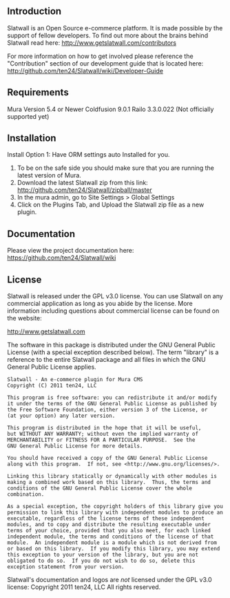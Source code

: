 
Introduction
------------

Slatwall is an Open Source e-commerce platform. It is made possible by 
the support of fellow developers. 
To find out more about the brains behind Slatwall read here:
http://www.getslatwall.com/contributors

For more information on how to get involved please reference the "Contribution" 
section of our development guide that is located here: 
http://github.com/ten24/Slatwall/wiki/Developer-Guide


Requirements
------------

Mura Version 5.4 or Newer
Coldfusion 9.0.1
Railo 3.3.0.022 (Not officially supported yet)


Installation
------------

Install Option 1: Have ORM settings auto Installed for you.

1. To be on the safe side you should make sure that you are running the latest version of Mura.
2. Download the latest Slatwall zip from this link: http://github.com/ten24/Slatwall/zipball/master
3. In the mura admin, go to Site Settings > Global Settings
4. Click on the Plugins Tab, and Upload the Slatwall zip file as a new plugin.


Documentation
-------------

Please view the project documentation here: https://github.com/ten24/Slatwall/wiki


License
-------

Slatwall is released under the GPL v3.0 license.  You can use Slatwall on any 
commercial application as long as you abide by the license. 
More information including questions about commercial license can be found on
the website:

http://www.getslatwall.com

The software in this package is distributed under the GNU General Public
License (with a special exception described below).  The term "library"
is a reference to the entire Slatwall package and all files in which
the GNU General Public License applies.

    Slatwall - An e-commerce plugin for Mura CMS
    Copyright (C) 2011 ten24, LLC

    This program is free software: you can redistribute it and/or modify
    it under the terms of the GNU General Public License as published by
    the Free Software Foundation, either version 3 of the License, or
    (at your option) any later version.

    This program is distributed in the hope that it will be useful,
    but WITHOUT ANY WARRANTY; without even the implied warranty of
    MERCHANTABILITY or FITNESS FOR A PARTICULAR PURPOSE.  See the
    GNU General Public License for more details.

    You should have received a copy of the GNU General Public License
    along with this program.  If not, see <http://www.gnu.org/licenses/>.
    
    Linking this library statically or dynamically with other modules is
    making a combined work based on this library.  Thus, the terms and
    conditions of the GNU General Public License cover the whole
    combination.
 
    As a special exception, the copyright holders of this library give you
    permission to link this library with independent modules to produce an
    executable, regardless of the license terms of these independent
    modules, and to copy and distribute the resulting executable under
    terms of your choice, provided that you also meet, for each linked
    independent module, the terms and conditions of the license of that
    module.  An independent module is a module which is not derived from
    or based on this library.  If you modify this library, you may extend
    this exception to your version of the library, but you are not
    obligated to do so.  If you do not wish to do so, delete this
    exception statement from your version.

Slatwall's documentation and logos are *not* licensed under the GPL v3.0 license:
Copyright 2011 ten24, LLC All rights reserved.
